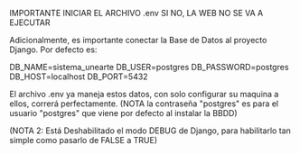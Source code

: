 IMPORTANTE INICIAR EL ARCHIVO .env SI NO, LA WEB NO SE VA A EJECUTAR

Adicionalmente, es importante conectar la Base de Datos al proyecto Django.
Por defecto es:

DB_NAME=sistema_unearte
DB_USER=postgres
DB_PASSWORD=postgres
DB_HOST=localhost
DB_PORT=5432

El archivo .env ya maneja estos datos, con solo configurar su maquina a ellos, correrá perfectamente.
(NOTA la contraseña "postgres" es para el usuario "postgres" que viene por defecto al instalar la BBDD)

(NOTA 2: Está Deshabilitado el modo DEBUG de Django, para habilitarlo tan simple como pasarlo de FALSE a TRUE)
